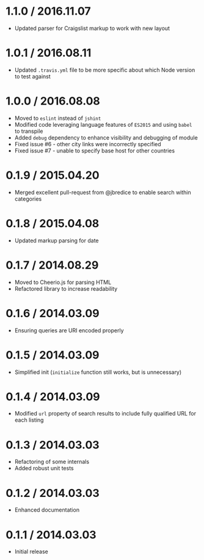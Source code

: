 # 1.1.0 / 2016.11.07

* Updated parser for Craigslist markup to work with new layout

# 1.0.1 / 2016.08.11

* Updated `.travis.yml` file to be more specific about which Node version to test against

# 1.0.0 / 2016.08.08

* Moved to `eslint` instead of `jshint`
* Modified code leveraging language features of `ES2015` and using `babel` to transpile
* Added `debug` dependency to enhance visibility and debugging of module
* Fixed issue #6 - other city links were incorrectly specified
* Fixed issue #7 - unable to specify base host for other countries

# 0.1.9 / 2015.04.20

* Merged excellent pull-request from @jbredice to enable search within categories

# 0.1.8 / 2015.04.08

* Updated markup parsing for date

# 0.1.7 / 2014.08.29

* Moved to Cheerio.js for parsing HTML
* Refactored library to increase readability

# 0.1.6 / 2014.03.09

* Ensuring queries are URI encoded properly

# 0.1.5 / 2014.03.09

* Simplified init (`initialize` function still works, but is unnecessary)

# 0.1.4 / 2014.03.09

* Modified `url` property of search results to include fully qualified URL for each listing

# 0.1.3 / 2014.03.03

* Refactoring of some internals
* Added robust unit tests

# 0.1.2 / 2014.03.03

* Enhanced documentation

# 0.1.1 / 2014.03.03

* Initial release
